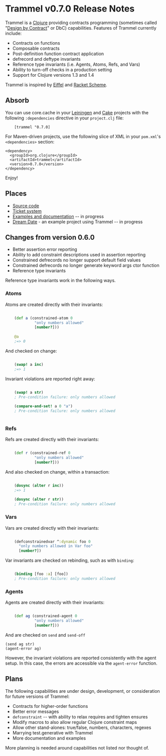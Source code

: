 Trammel v0.7.0 Release Notes
============================

Trammel is a [Clojure](http://clojure.org) providing contracts programming (sometimes called "[Design by Contract](http://en.wikipedia.org/wiki/Design_by_Contract)" or DbC) capabilities.  Features of Trammel currently include:

* Contracts on functions
* Composable contracts
* Post-definition function contract application
* defrecord and deftype invariants
* Reference type invariants (i.e. Agents, Atoms, Refs, and Vars)
* Ability to turn-off checks in a production setting
* Support for Clojure versions 1.3 and 1.4

Trammel is inspired by [Eiffel](http://www.eiffel.com/) and [Racket Scheme](http://docs.racket-lang.org/reference/contracts.html).

Absorb
------

You can use core.cache in your [Leiningen](https://github.com/technomancy/leiningen) and [Cake](https://github.com/flatland/cake) projects with the following `:dependencies` directive in your `project.clj` file:

        [trammel "0.7.0]

For Maven-driven projects, use the following slice of XML in your `pom.xml`'s `<dependencies>` section:

    <dependency>
	  <groupId>org.clojure</groupId>
	  <artifactId>trammel</artifactId>
	  <version>0.7.0</version>
	</dependency>

Enjoy!


Places
------

* [Source code](https://github.com/fogus/trammel)
* [Ticket system](https://github.com/fogus/trammel/issues)
* [Examples and documentation](http://fogus.github.com/trammel/) -- in progress
* [Dream Date](http://github.com/fogus/dream-date) - an example project using Trammel -- in progress

Changes from version 0.6.0
--------------------------

* Better assertion error reporting
* Ability to add constraint descriptions used in assertion reporting
* Constrained defrecords no longer support default field values
* Constrained defrecords no longer generate keyword args ctor function
* Reference type invariants

Reference type invariants work in the following ways.

### Atoms

Atoms are created directly with their invariants:

```clojure

    (def a (constrained-atom 0
             "only numbers allowed"
             [number?]))
    
    @a 
	;=> 0

```

And checked on change:

```clojure

    (swap! a inc)
	;=> 1

```

Invariant violations are reported right away:

```clojure

    (swap! a str)
	; Pre-condition failure: only numbers allowed 
    
	(compare-and-set! a 0 "a")
	; Pre-condition failure: only numbers allowed 
	
```

### Refs

Refs are created directly with their invariants:

```clojure

    (def r (constrained-ref 0
             "only numbers allowed"
             [number?]))

```

And also checked on change, within a transaction:

```clojure

    (dosync (alter r inc))
	;=> 1
    
    (dosync (alter r str))
	; Pre-condition failure: only numbers allowed 

```

### Vars

Vars are created directly with their invariants:

```clojure

    (defconstrainedvar ^:dynamic foo 0
      "only numbers allowed in Var foo"
      [number?])

```

Var invariants are checked on rebinding, such as with `binding`:

```clojure

    (binding [foo :a] [foo])
	; Pre-condition failure: only numbers allowed 

```

### Agents

Agents are created directly with their invariants:

```clojure

    (def ag (constrained-agent 0
             "only numbers allowed"
             [number?]))

```

And are checked on `send` and `send-off`

    (send ag str)
    (agent-error ag)

However, the invariant violations are reported consistently with the agent setup. In this case, the errors are accessible via the `agent-error` function.


Plans
-----

The following capabilities are under design, development, or consideration for future versions of Trammel:

  - Contracts for higher-order functions
  - Better error messages
  - `defconstraint` -- with ability to relax requires and tighten ensures
  - Modify macros to also allow regular Clojure constraint maps
  - Allow other stand-alones: true/false, numbers, characters, regexes
  - Marrying test.generative with Trammel
  - More documentation and examples

More planning is needed around capabilities not listed nor thought of.